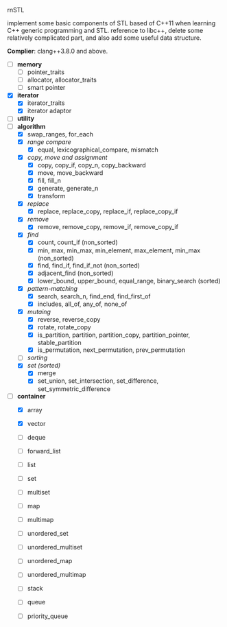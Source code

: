 rnSTL

implement some basic components of STL based of C++11 when learning C++ generic programming and STL. reference to libc++, delete some relatively complicated part, and also add some useful data structure.

**Complier**: clang++3.8.0 and above.

- [ ] **memory**
    - [ ] pointer_traits
    - [ ] allocator, allocator_traits
    - [ ] smart pointer
- [x] **iterator**
    - [x] iterator_traits
    - [x] iterator adaptor
- [ ] **utility**
- [ ] **algorithm**
    - [x] swap_ranges, for_each
    - [x] *range compare*
        - [x] equal, lexicographical_compare, mismatch
    - [x] *copy, move and assignment*
        - [x] copy, copy_if, copy_n, copy_backward
        - [x] move, move_backward
        - [x] fill, fill_n
        - [x] generate, generate_n
        - [x] transform
    - [x] *replace*
        - [x] replace, replace_copy, replace_if, replace_copy_if
    - [x] *remove*
        - [x] remove, remove_copy, remove_if, remove_copy_if
    - [x] *find*
        - [x] count, count_if (non_sorted)
        - [x] min, max, min_max, min_element, max_element, min_max (non_sorted)
        - [x] find, find_if, find_if_not  (non_sorted)
        - [x] adjacent_find  (non_sorted)
        - [x] lower_bound, upper_bound, equal_range, binary_search (sorted)
    - [x] *pattern-matching*
        - [x] search, search_n, find_end, find_first_of
        - [x] includes, all_of, any_of, none_of
    - [x] *mutaing*
        - [x] reverse, reverse_copy
        - [x] rotate, rotate_copy
        - [x] is_partition, partition, partition_copy, partition_pointer, stable_partition
        - [x] is_permutation, next_permutation, prev_permutation
    - [ ] *sorting*
    - [x] *set (sorted)*
        - [x] merge
        - [x] set_union, set_intersection, set_difference, set_symmetric_difference
- [ ] **container**
   - [x] array
   - [x] vector
   - [ ] deque
   - [ ] forward_list
   - [ ] list
   - [ ] set
   - [ ] multiset
   - [ ] map
   - [ ] multimap
   - [ ] unordered_set
   - [ ] unordered_multiset
   - [ ] unordered_map
   - [ ] unordered_multimap
   - [ ] stack
   - [ ] queue
   - [ ] priority_queue
 
   
   







